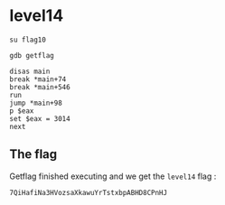 # level14

```
su flag10
```

```
gdb getflag
```

```
disas main
break *main+74
break *main+546
run
jump *main+98
p $eax
set $eax = 3014
next
```

## The flag

Getflag finished executing and we get the `level14` flag :

```
7QiHafiNa3HVozsaXkawuYrTstxbpABHD8CPnHJ
```